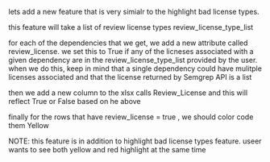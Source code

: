 lets add a new feature that is very simialr to the highlight bad license types.

this feature will take a list of  review license types review_license_type_list

for each of the dependencies that we get, we add a new attribute called review_license. 
we set this to True if any of the licneses associated with a given dependency are in the  review_license_type_list provided by the user. 
when we do this, keep in mind that a single dependency could have mulitple licenses associated and that the license returned by Semgrep API is a list

then we add a new column to the xlsx calls Review_License and this will reflect True or False based on he above

finally for the rows that have review_license = true , we should color code them Yellow

NOTE: this feature is in addition to highlight bad license types feature. useer wants to see both yellow and red highlight at the same time


